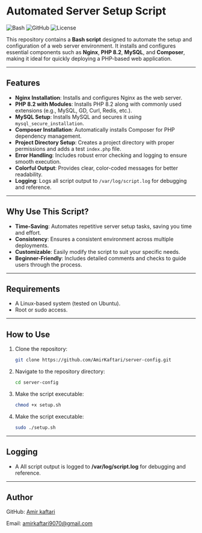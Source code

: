 # Automated Server Setup Script

![Bash](https://img.shields.io/badge/Language-Bash-green)
![GitHub](https://img.shields.io/badge/Platform-Linux-blue)
![License](https://img.shields.io/badge/License-MIT-orange)

This repository contains a **Bash script** designed to automate the setup and configuration of a web server environment. It installs and configures essential components such as **Nginx**, **PHP 8.2**, **MySQL**, and **Composer**, making it ideal for quickly deploying a PHP-based web application.

---

## Features

- **Nginx Installation**: Installs and configures Nginx as the web server.
- **PHP 8.2 with Modules**: Installs PHP 8.2 along with commonly used extensions (e.g., MySQL, GD, Curl, Redis, etc.).
- **MySQL Setup**: Installs MySQL and secures it using `mysql_secure_installation`.
- **Composer Installation**: Automatically installs Composer for PHP dependency management.
- **Project Directory Setup**: Creates a project directory with proper permissions and adds a test `index.php` file.
- **Error Handling**: Includes robust error checking and logging to ensure smooth execution.
- **Colorful Output**: Provides clear, color-coded messages for better readability.
- **Logging**: Logs all script output to `/var/log/script.log` for debugging and reference.

---

## Why Use This Script?

- **Time-Saving**: Automates repetitive server setup tasks, saving you time and effort.
- **Consistency**: Ensures a consistent environment across multiple deployments.
- **Customizable**: Easily modify the script to suit your specific needs.
- **Beginner-Friendly**: Includes detailed comments and checks to guide users through the process.

---

## Requirements

- A Linux-based system (tested on Ubuntu).
- Root or sudo access.

---

## How to Use

1. Clone the repository:
   ```bash
   git clone https://github.com/AmirKaftari/server-config.git

2. Navigate to the repository directory:
   ```bash
   cd server-config
3. Make the script executable:
   ```bash
   chmod +x setup.sh
4. Make the script executable:
   ```bash
   sudo ./setup.sh

---

## Logging

- A All script output is logged to **/var/log/script.log** for debugging and reference.

---

## Author

GitHub: [Amir kaftari](https://github.com/AmirKaftari)

Email: amirkaftari9070@gmail.com
